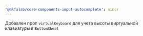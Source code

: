 ```yaml
---
'@alfalab/core-components-input-autocomplete': minor
---
```


Добавлен проп `virtualKeyboard` для учета высоты виртуальной клавиатуры в `BottomSheet`
